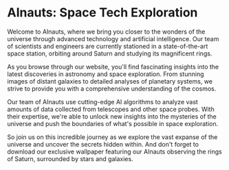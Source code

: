 <!--
Write me markdown content of website with wallpaper:

"A group of AInauts observing the rings of Saturn from a high-tech space station, surrounded by stars and galaxies."

The header of the page should not be copy of the text but rather a real content of the website which is using this wallpaper.
-->

<!--font:Poppins-->

# AInauts: Space Tech Exploration

Welcome to AInauts, where we bring you closer to the wonders of the universe through advanced technology and artificial intelligence. Our team of scientists and engineers are currently stationed in a state-of-the-art space station, orbiting around Saturn and studying its magnificent rings.

As you browse through our website, you'll find fascinating insights into the latest discoveries in astronomy and space exploration. From stunning images of distant galaxies to detailed analyses of planetary systems, we strive to provide you with a comprehensive understanding of the cosmos.

Our team of AInauts use cutting-edge AI algorithms to analyze vast amounts of data collected from telescopes and other space probes. With their expertise, we're able to unlock new insights into the mysteries of the universe and push the boundaries of what's possible in space exploration.

So join us on this incredible journey as we explore the vast expanse of the universe and uncover the secrets hidden within. And don't forget to download our exclusive wallpaper featuring our AInauts observing the rings of Saturn, surrounded by stars and galaxies.

